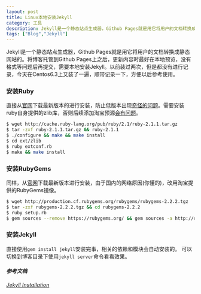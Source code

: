 ```yaml
---
layout: post
title: Linux本地安装Jekyll
category: 工具
description: Jekyll是一个静态站点生成器，Github Pages就是用它将用户的文档转换成静态网站的。将博客托管到Github Pages上之后，更新内容时最好在本地预览，没有格式等问题后再提交，需要本地安装Jekyll。以前装过两次，但是都没有进行记录，今天在Centos6.3上又装了一遍，顺带记录一下，方便以后参考使用。
tags: ["Blog","Jekyll"]
---
```


Jekyll是一个静态站点生成器，Github Pages就是用它将用户的文档转换成静态网站的。将博客托管到Github Pages上之后，更新内容时最好在本地预览，没有格式等问题后再提交，需要本地安装Jekyll。以前装过两次，但是都没有进行记录，今天在Centos6.3上又装了一遍，顺带记录一下，方便以后参考使用。
### 安装Ruby
直接从[官网][1]下载最新版本的进行安装，防止低版本出现[奇怪的问题][2]。需要安装ruby自身提供的zlib库，否则后续添加淘宝预源[会有问题][3]。

```sh
$ wget http://cache.ruby-lang.org/pub/ruby/2.1/ruby-2.1.1.tar.gz
$ tar -zxf ruby-2.1.1.tar.gz && ruby-2.1.1
$ ./configure && make && make install
$ cd ext/zlib
$ ruby extconf.rb 
$ make && make install
```

### 安装RubyGems
同样，从[官网][4]下载最新版本进行安装，由于国内的网络原因(你懂的)，改用淘宝提供的RubyGems镜像。

```sh
$ wget http://production.cf.rubygems.org/rubygems/rubygems-2.2.2.tgz
$ tar -zxf rubygems-2.2.2.tgz && cd rubygems-2.2.2
$ ruby setup.rb
$ gem sources --remove https://rubygems.org/ && gem sources -a http://ruby.taobao.org/
```

### 安装Jekyll
直接使用`gem install jekyll`安装完事，相关的依赖和模块会自动安装的。
可以切换到博客目录下使用`jekyll server`命令看看效果。

#### *参考文档*
*[Jekyll Installation](http://jekyllrb.com/docs/installation/)*

[1]: https://www.ruby-lang.org/en/downloads/
[2]: http://stackoverflow.com/questions/10725767/error-installing-jekyll-native-extension-build
[3]: http://www.cnblogs.com/netbuddy/p/3501147.html
[4]: http://rubygems.org/pages/download

